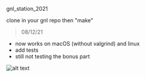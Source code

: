 gnl_station_2021

clone in your gnl repo then "make"

> 08/12/21
- now works on macOS (without valgrind) and linux
- add tests
- still not testing the bonus part

![alt text](https://i.imgur.com/JLAlL16.png)


